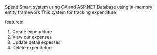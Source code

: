 Spend Smart system using C# and ASP.NET
Database using in-memory entity framework
This system for tracking expenditure

features:
1. Create expenditure
2. View our expenses
3. Update detail expenses
4. Delete expendeture
